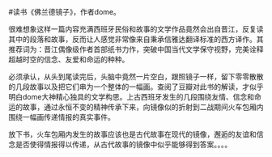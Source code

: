 \#读书《佛兰德镜子》，作者dome。

很难想象这样一篇内容充满西班牙民俗和故事的文学作品竟然会出自晋江，反复读其中的段落和故事，反而让人感觉非常像来自秉承信雅达翻译标准的西方译作。其推荐词为：晋江偶像级作者首部纸书力作，突破中国当代文学保守视野，完美诠释超越时空的信念、友爱和命运的种种。

必须承认，从头到尾读完后，头脑中竟然一片空白，跟照镜子一样，留下零零散散的几段故事以及把它们串为一个整体的一幅画。查阅了豆瓣对此书的解读，才似乎明白dome大神精心独具的文学构思。上古西班牙发生的几段围绕友情、信念和命运的故事，通过永恒不变的精神传承下来，向镜像似的折射到二战期间火车包厢内围绕一幅画传递情报的真实事件。

放下书，火车包厢内发生的故事应该也是古代故事在现代的镜像，邂逅的友谊和信念是否使得情报得以传递，从古代故事的镜像中似乎能够得到答案。。。。